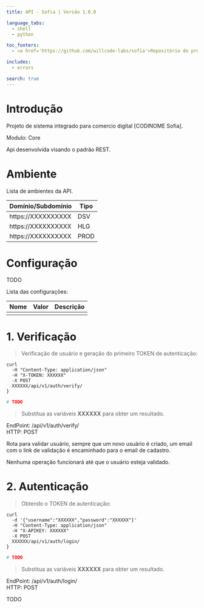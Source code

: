 ```yaml
---
title: API - Sofia | Versão 1.0.0

language_tabs:
  - shell
  - python

toc_footers:
  - <a href='https://github.com/willcode-labs/sofia'>Repositório do projeto</a>

includes:
  - errors

search: true
---
```


# Introdução

Projeto de sistema integrado para comercio digital [CODINOME Sofia].

Modulo: Core

Api desenvolvida visando o padrão REST.

# Ambiente

Lista de ambientes da API.

| Domínio/Subdomínio | Tipo |
| --- | --- |
| https://XXXXXXXXXX | DSV |
| https://XXXXXXXXXX | HLG |
| https://XXXXXXXXXX | PROD |

# Configuração

TODO

Lista das configurações:

| Nome | Valor | Descrição |
| --- | --- | --- |
| | | |

# 1. Verificação

> Verificação de usuário e geração do primeiro TOKEN de autenticação:

```shell
curl 
  -H "Content-Type: application/json"
  -H "X-TOKEN: XXXXXX"
  -X POST
  XXXXXX/api/v1/auth/verify/
}
```

```python
# TODO
```

> Substitua as variáveis **XXXXXX** para obter um resultado.

<aside class="notice">EndPoint: /api/v1/auth/verify/</aside>
<aside class="success">HTTP: POST</aside>

Rota para validar usuário, sempre que um novo usuário é criado, um email com o link
de validação é encaminhado para o email de cadastro.

Nenhuma operação funcionará até que o usuário esteja validado.

# 2. Autenticação

> Obtendo o TOKEN de autenticação:

```shell
curl 
  -d '{"username":"XXXXXX","password":"XXXXXX"}'
  -H "Content-Type: application/json"
  -H "X-APIKEY: XXXXXX"
  -X POST
  XXXXXX/api/v1/auth/login/
}
```

```python
# TODO
```

> Substitua as variáveis **XXXXXX** para obter um resultado.

<aside class="notice">EndPoint: /api/v1/auth/login/</aside>
<aside class="success">HTTP: POST</aside>

TODO
